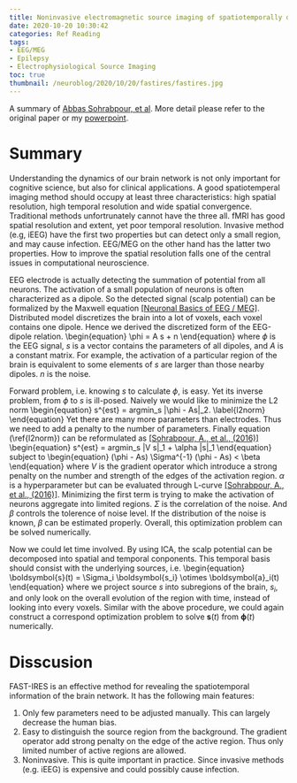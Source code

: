 ```yaml
---
title: Noninvasive electromagnetic source imaging of spatiotemporally distributed epileptogenic brain sources 
date: 2020-10-20 10:30:42
categories: Ref Reading
tags:
- EEG/MEG
- Epilepsy
- Electrophysiological Source Imaging 
toc: true
thumbnail: /neuroblog/2020/10/20/fastires/fastires.jpg
---
```


A summary of [Abbas Sohrabpour, et al](https://www.nature.com/articles/s41467-020-15781-0). More detail please refer to the original paper or my [powerpoint](fastires.pdf).

<!-- more -->

Summary
====
Understanding the dynamics of our brain network is not only important for cognitive science, but also for clinical applications. A good spatiotemperal imaging method should occupy at least three characteristics: high spatial resolution, high temporal resolution and wide spatial convergence. Traditional methods unfortrunately cannot have the three all. fMRI has good spatial resolution and extent, yet poor temporal resolution. Invasive method (e.g, iEEG) have the first two properties but can detect only a small region, and may cause infection. EEG/MEG on the other hand has the latter two properties. How to improve the spatial resolution falls one of the central issues in computational neuroscience.

EEG electrode is actually detecting the summation of potential from all neurons. The activation of a small population of neurons is often characterized as a dipole. So the detected signal (scalp potential) can be formalized by the Maxwell equation [[Neuronal Basics of EEG / MEG]](http://epileptologie-bonn.de/cms/upload/homepage/lehnertz/FBitzer_Neuronal_basics_EEGMEG.pdf). Distributed model discretizes the brain into a lot of voxels, each voxel contains one dipole. Hence we derived the discretized form of the EEG-dipole relation.
\begin{equation}
\phi = A s + n
\end{equation} where $\phi$ is the EEG signal, $s$ is a vector contains the parameters of all dipoles, and $A$ is a constant matrix. For example, the activation of a particular region of the brain is equivalent to some elements of $s$ are larger than those nearby dipoles. $n$ is the noise.

Forward problem, i.e. knowing $s$ to calculate $\phi$, is easy. Yet its inverse problem, from $\phi$ to $s$ is ill-posed. Naively we would like to minimize the L2 norm
\begin{equation}
s^{est} = argmin_s |\phi - As|_2.
\label{l2norm}
\end{equation} Yet there are many more parameters than electrodes. Thus we need to add a penalty to the number of parameters. Finally equation (\ref{l2norm}) can be reformulated as [[Sohrabpour, A., et al., (2016)]](https://doi.org/10.1016/j.neuroimage.2016.05.064)
\begin{equation}
s^{est} = argmin_s |V s|_1 + \alpha |s|_1
\end{equation} subject to
\begin{equation}
(\phi - As) \Sigma^{-1} (\phi - As) < \beta
\end{equation} where $V$ is the gradient operator which introduce a strong penalty on the number and strength of the edges of the activation region. $\alpha$ is a hyperparameter but can be evaluated through L-curve [[Sohrabpour, A., et al., (2016)]](https://doi.org/10.1016/j.neuroimage.2016.05.064). Minimizing the first term is trying to make the activation of neurons aggregate into limited regions. $\Sigma$ is the correlation of the noise. And $\beta$ controls the tolerence of noise level. If the distribution of the noise is known, $\beta$ can be estimated properly. Overall, this optimization problem can be solved numerically.

Now we could let time involved. By using ICA, the scalp potential can be decomposed into spatial and temporal conponents. This temporal basis should consist with the underlying sources, i.e.
\begin{equation}
\boldsymbol{s}(t) = \Sigma_i \boldsymbol{s_i} \otimes \boldsymbol{a}_i(t)
\end{equation} where we project source $s$ into subregions of the brain, $s_i$, and only look on the overall evolution of the region with time, instead of looking into every voxels. Similar with the above procedure, we could again construct a correspond optimization problem to solve $\boldsymbol{s}(t)$ from $\boldsymbol{\phi}(t)$ numerically.

Disscusion
===

FAST-IRES is an effective method for revealing the spatiotemporal information of the brain network. It has the following main features:

1. Only few parameters need to be adjusted manually. This can largely decrease the human bias.
2. Easy to distinguish the source region from the background. The gradient operator add strong penalty on the edge of the active region. Thus only limited number of active regions are allowed.
3. Noninvasive. This is quite important in practice. Since invasive methods (e.g. iEEG) is expensive and could possibly cause infection.
